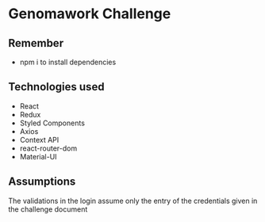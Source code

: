 # Genomawork Challenge

## Remember
* npm i to install dependencies

## Technologies used
* React
* Redux
* Styled Components
* Axios
* Context API
* react-router-dom
* Material-UI

## Assumptions
The validations in the login assume only the entry of the credentials given in the challenge document
